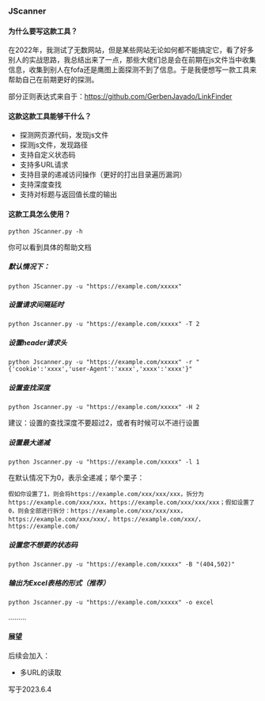 ### JScanner

#### 为什么要写这款工具？

在2022年，我测试了无数网站，但是某些网站无论如何都不能搞定它，看了好多别人的实战思路，我总结出来了一点，那些大佬们总是会在前期在js文件当中收集信息，收集到别人在fofa还是鹰图上面探测不到了信息。于是我便想写一款工具来帮助自己在前期更好的探测。

部分正则表达式来自于：https://github.com/GerbenJavado/LinkFinder

#### 这款这款工具能够干什么？

- 探测网页源代码，发现js文件
- 探测js文件，发现路径
- 支持自定义状态码
- 支持多URL请求
- 支持目录的递减访问操作（更好的打出目录遍历漏洞）
- 支持深度查找
- 支持对标题与返回值长度的输出

#### 这款工具怎么使用？

```shell
python JScanner.py -h
```

你可以看到具体的帮助文档

##### 默认情况下：

```shell
python JScanner.py -u "https://example.com/xxxxx"
```

##### 设置请求间隔延时

```shell
python Jscanner.py -u "https://example.com/xxxxx" -T 2
```

##### 设置header请求头

```shell
python Jscanner.py -u "https://example.com/xxxxx" -r "{'cookie':'xxxx','user-Agent':'xxxx','xxxx':'xxxx'}"
```

##### 设置查找深度

```shell
python Jscanner.py -u "https://example.com/xxxxx" -H 2
```

建议：设置的查找深度不要超过2，或者有时候可以不进行设置

##### 设置最大递减

```shell
python Jscanner.py -u "https://example.com/xxxxx" -l 1
```

在默认情况下为0，表示全递减；举个栗子：

```
假如你设置了1，则会将https://example.com/xxx/xxx/xxx，拆分为https://example.com/xxx/xxx，https://example.com/xxx/xxx/xxx；假如设置了0，则会全部进行拆分：https://example.com/xxx/xxx/xxx，https://example.com/xxx/xxx/，https://example.com/xxx/，https://example.com/
```

##### 设置您不想要的状态码

```shell
python Jscanner.py -u "https://example.com/xxxxx" -B "(404,502)"
```
##### 输出为Excel表格的形式（推荐）
```shell
python Jscanner.py -u "https://example.com/xxxxx" -o excel
```

.........

#### 展望

后续会加入：

- 多URL的读取
  


写于2023.6.4
